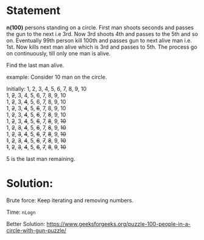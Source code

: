 Statement
=====

**n(100)** persons standing on a circle. First man shoots seconds and passes the gun to the next i.e 3rd. Now 3rd shoots 
4th and passes to the 5th and so on. Eventually 99th person kill 100th and passes gun to next alive man i.e. 1st. Now 
kills next man alive which is 3rd and passes to 5th. The process go on continuously, till only one man is alive.

Find the last man alive.

example: Consider 10 man on the circle.

Initially:  1, 2, 3, 4, 5, 6, 7, 8, 9, 10 <br>
1, ~~2~~, 3, 4, 5, 6, 7, 8, 9, 10 <br>
1, ~~2~~, 3, ~~4~~, 5, 6, 7, 8, 9, 10 <br>
1, ~~2~~, 3, ~~4~~, 5, ~~6~~, 7, 8, 9, 10 <br>
1, ~~2~~, 3, ~~4~~, 5, ~~6~~, 7, ~~8~~, 9, 10 <br>
1, ~~2~~, 3, ~~4~~, 5, ~~6~~, 7, ~~8~~, 9, ~~10~~ <br>
1, ~~2~~, ~~3~~, ~~4~~, 5, ~~6~~, 7, ~~8~~, 9, ~~10~~ <br>
1, ~~2~~, ~~3~~, ~~4~~, 5, ~~6~~, ~~7~~, ~~8~~, 9, ~~10~~ <br>
~~1~~, ~~2~~, ~~3~~, ~~4~~, 5, ~~6~~, ~~7~~, ~~8~~, 9, ~~10~~ <br>
~~1~~, ~~2~~, ~~3~~, ~~4~~, 5, ~~6~~, ~~7~~, ~~8~~, ~~9~~, ~~10~~ <br>

5 is the last man remaining.


Solution:
=====
Brute force: Keep iterating and removing numbers.

Time: `nLogn`

Better Solution: https://www.geeksforgeeks.org/puzzle-100-people-in-a-circle-with-gun-puzzle/
